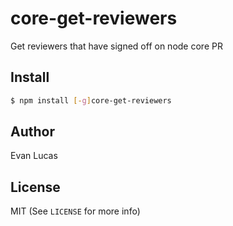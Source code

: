 # core-get-reviewers


Get reviewers that have signed off on node core PR

## Install

```bash
$ npm install [-g]core-get-reviewers
```


## Author

Evan Lucas

## License

MIT (See `LICENSE` for more info)
